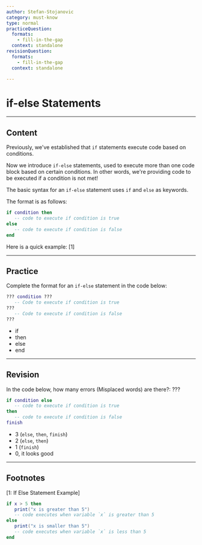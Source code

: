 ```yaml
---
author: Stefan-Stojanovic
category: must-know
type: normal
practiceQuestion:
  formats:
    - fill-in-the-gap
  context: standalone
revisionQuestion:
  formats:
    - fill-in-the-gap
  context: standalone

---
```


# if-else Statements

---
## Content

Previously, we've established that `if` statements execute code based on conditions. 

Now we introduce `if-else` statements, used to execute more than one code block based on certain conditions. In other words, we're providing code to be executed if a condition is not met!

The basic syntax for an `if-else` statement uses `if` and `else` as keywords.

The format is as follows:
```lua
if condition then
   -- code to execute if condition is true
else
   -- code to execute if condition is false
end
```
Here is a quick example: [1]

---

## Practice

Complete the format for an `if-else` statement in the code below:

```lua
??? condition ???
   -- Code to execute if condition is true
???
   -- Code to execute if condition is false
???
```
- if
- then
- else
- end

---

## Revision

In the code below, how many errors (Misplaced words) are there?: ???

```lua
if condition else
   -- code to execute if condition is true
then
   -- code to execute if condition is false
finish
```
- 3 (`else`, `then`, `finish`)
- 2 (`else`, `then`)
- 1 (`finish`)
- 0, it looks good

--- 

## Footnotes

[1: If Else Statement Example]

```lua
if x > 5 then
   print("x is greater than 5")
   -- code executes when variable `x` is greater than 5
else
   print("x is smaller than 5")
   -- code executes when variable `x` is less than 5
end
```